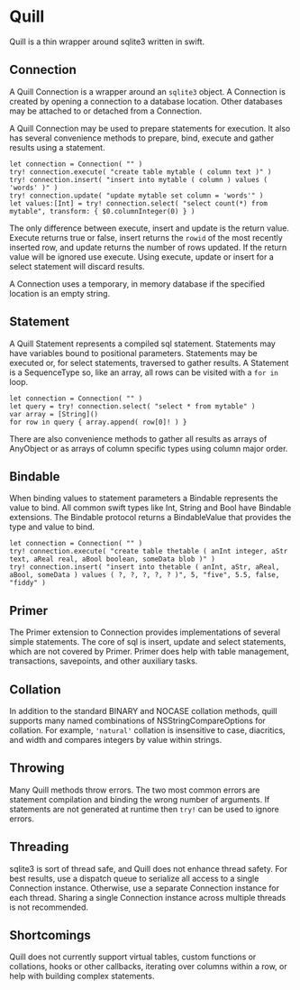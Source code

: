 # Quill
Quill is a thin wrapper around sqlite3 written in swift.

## Connection
A Quill Connection is a wrapper around an `sqlite3` object.  A Connection is created by opening a connection to a database location.  Other databases may be attached to or detached from a Connection.

A Quill Connection may be used to prepare statements for execution.  It also has several convenience methods to prepare, bind, execute and gather results using a statement.

```
let connection = Connection( "" )
try! connection.execute( "create table mytable ( column text )" )
try! connection.insert( "insert into mytable ( column ) values ( 'words' )" )
try! connection.update( "update mytable set column = 'words'" )
let values:[Int] = try! connection.select( "select count(*) from mytable", transform: { $0.columnInteger(0) } )
```

The only difference between execute, insert and update is the return value.  Execute returns true or false, insert returns the `rowid` of the most recently inserted row, and update returns the number of rows updated.  If the return value will be ignored use execute.  Using execute, update or insert for a select statement will discard results.

A Connection uses a temporary, in memory database if the specified location is an empty string.

## Statement
A Quill Statement represents a compiled sql statement.  Statements may have variables bound to positional parameters.  Statements may be executed or, for select statements, traversed to gather results.  A Statement is a SequenceType so, like an array, all rows can be visited with a `for in` loop.

```
let connection = Connection( "" )
let query = try! connection.select( "select * from mytable" )
var array = [String]()
for row in query { array.append( row[0]! ) }
```

There are also convenience methods to gather all results as arrays of AnyObject or as arrays of column specific types using column major order.

## Bindable
When binding values to statement parameters a Bindable represents the value to bind.  All common swift types like Int, String and Bool have Bindable extensions.  The Bindable protocol returns a BindableValue that provides the type and value to bind.

```
let connection = Connection( "" )
try! connection.execute( "create table thetable ( anInt integer, aStr text, aReal real, aBool boolean, someData blob )" )
try! connection.insert( "insert into thetable ( anInt, aStr, aReal, aBool, someData ) values ( ?, ?, ?, ?, ? )", 5, "five", 5.5, false, "fiddy" )
```

## Primer
The Primer extension to Connection provides implementations of several simple statements.  The core of sql is insert, update and select statements, which are not covered by Primer.  Primer does help with table management, transactions, savepoints, and other auxiliary tasks.

## Collation
In addition to the standard BINARY and NOCASE collation methods, quill supports many named combinations of NSStringCompareOptions for collation.  For example, `'natural'` collation is insensitive to case, diacritics, and width and compares integers by value within strings.

## Throwing
Many Quill methods throw errors.  The two most common errors are statement compilation and binding the wrong number of arguments.  If statements are not generated at runtime then `try!` can be used to ignore errors.

## Threading
sqlite3 is sort of thread safe, and Quill does not enhance thread safety.  For best results, use a dispatch queue to serialize all access to a single Connection instance.  Otherwise, use a separate Connection instance for each thread.  Sharing a single Connection instance across multiple threads is not recommended.

## Shortcomings
Quill does not currently support virtual tables, custom functions or collations, hooks or other callbacks, iterating over columns within a row, or help with building complex statements.


